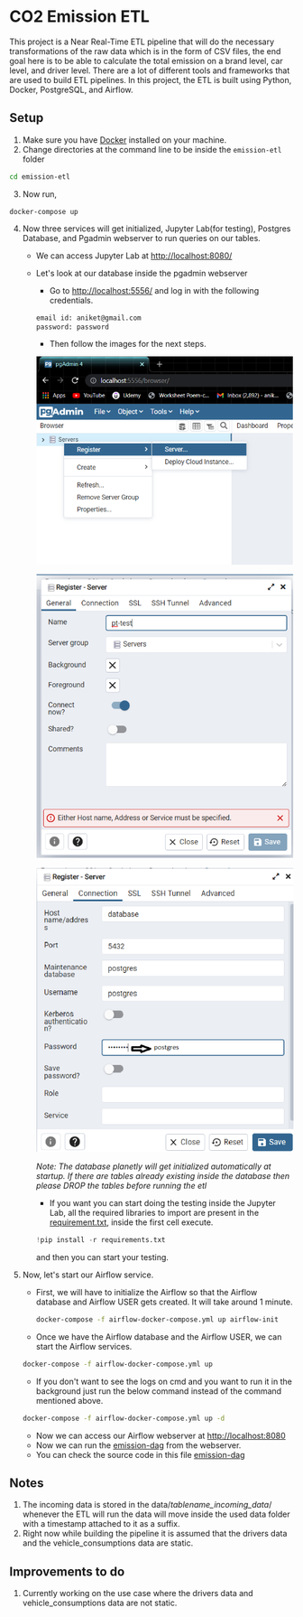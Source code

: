 # CO2 Emission ETL

This project is a Near Real-Time ETL pipeline that will do the necessary transformations of the raw data which is in the form of CSV files, the end goal here is to be able to calculate the total emission on a brand level, car level, and driver level. There are a lot of different tools and frameworks that are used to build ETL pipelines. In this project, the ETL is built using Python, Docker, PostgreSQL, and Airflow.

## Setup

1. Make sure you have [Docker](https://docs.docker.com/engine/install/) installed on your machine.
2. Change directories at the command line to be inside the `emission-etl` folder
```bash
cd emission-etl
```
3. Now run, 
```
docker-compose up
```
4. Now three services will get initialized, Jupyter Lab(for testing), Postgres Database, and Pgadmin webserver to run queries on our tables.

      - We can access Jupyter Lab at [http://localhost:8080/](http://localhost:8080/)
      - Let's look at our database inside the pgadmin webserver 
        - Go to [http://localhost:5556/](http://localhost:5556/) and log in with the following credentials.
        ```
        email id: aniket@gmail.com
        password: password
        ```
        - Then follow the images for the next steps.

        ![step-1](pgadmin_steps/step_1.png)

        ![step-2](pgadmin_steps/step_2.png)

        ![step-3](pgadmin_steps/step_3.png)
        
        _Note: The database planetly will get initialized automatically at startup. If there are tables already existing inside the database then please DROP the tables before running the etl_
       
        - If you want you can start doing the testing inside the Jupyter Lab, all the required libraries to import are present in the [requirement.txt](requirements.txt), inside the first cell execute.
        ```python
        !pip install -r requirements.txt
        ```
          and then you can start your testing.

5. Now, let's start our Airflow service.
   - First, we will have to initialize the Airflow so that the Airflow database and Airflow USER gets created. It will take around 1 minute.
     ```bash
     docker-compose -f airflow-docker-compose.yml up airflow-init
     ```
    - Once we have the Airflow database and the Airflow USER, we can start the Airflow services.
     ```bash
     docker-compose -f airflow-docker-compose.yml up
     ```
    - If you don't want to see the logs on cmd and you want to run it in the background just run the below command instead of the command mentioned above.
     ```bash
     docker-compose -f airflow-docker-compose.yml up -d
     ```
    - Now we can access our Airflow webserver at [http://localhost:8080](http://localhost:8080)
    - Now we can run the [emission-dag](http://localhost:8080/graph?dag_id=emission_dag) from the webserver.
    - You can check the source code in this file [emission-dag](dags/emission-dag.py)
## Notes
1. The incoming data is stored in the data/_tablename_incoming_data_/ whenever the ETL will run the data will move inside the used data folder with a timestamp attached to it as a suffix.
2. Right now while building the pipeline it is assumed that the drivers data and the vehicle_consumptions data are static.

## Improvements to do
1. Currently working on the use case where the drivers data and vehicle_consumptions data are not static.
